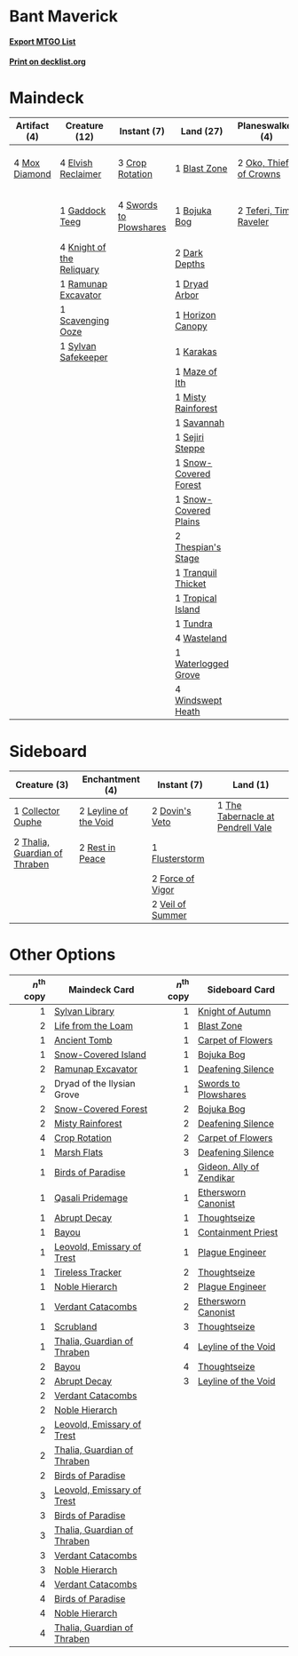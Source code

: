 # Bant Maverick

#### [Export MTGO List](../collection/Bant%20Maverick/Bant%20Maverick.txt)
#### [Print on decklist.org](http://decklist.org/?deckmain=1%09Blast%20Zone%0A1%09Bojuka%20Bog%0A3%09Crop%20Rotation%0A2%09Dark%20Depths%0A1%09Dryad%20Arbor%0A1%09Dryad%20of%20the%20Ilysian%20Grove%0A4%09Elvish%20Reclaimer%0A1%09Gaddock%20Teeg%0A4%09Green%20Sun's%20Zenith%0A1%09Horizon%20Canopy%0A1%09Karakas%0A4%09Knight%20of%20the%20Reliquary%0A1%09Life%20from%20the%20Loam%0A1%09Maze%20of%20Ith%0A1%09Misty%20Rainforest%0A4%09Mox%20Diamond%0A2%09Oko,%20Thief%20of%20Crowns%0A1%09Ramunap%20Excavator%0A1%09Savannah%0A1%09Scavenging%20Ooze%0A1%09Sejiri%20Steppe%0A1%09Snow-Covered%20Forest%0A1%09Snow-Covered%20Plains%0A4%09Swords%20to%20Plowshares%0A1%09Sylvan%20Safekeeper%0A2%09Teferi,%20Time%20Raveler%0A2%09Thespian's%20Stage%0A1%09Tranquil%20Thicket%0A1%09Tropical%20Island%0A1%09Tundra%0A4%09Wasteland%0A1%09Waterlogged%20Grove%0A4%09Windswept%20Heath&deckside=1%09Collector%20Ouphe%0A2%09Dovin's%20Veto%0A1%09Flusterstorm%0A2%09Force%20of%20Vigor%0A2%09Leyline%20of%20the%20Void%0A2%09Rest%20in%20Peace%0A2%09Thalia,%20Guardian%20of%20Thraben%0A1%09The%20Tabernacle%20at%20Pendrell%20Vale%0A2%09Veil%20of%20Summer)
# Maindeck

|                                     Artifact (4)                                     |                                           Creature (12)                                            |                                         Instant (7)                                          |                                           Land (27)                                            |                                        Planeswalker (4)                                         |                                          Sorcery (5)                                          |        Unknown (1)         |
|--------------------------------------------------------------------------------------|----------------------------------------------------------------------------------------------------|----------------------------------------------------------------------------------------------|------------------------------------------------------------------------------------------------|-------------------------------------------------------------------------------------------------|-----------------------------------------------------------------------------------------------|----------------------------|
|4 [Mox Diamond](http://gatherer.wizards.com/Pages/Card/Details.aspx?multiverseid=5193)|4 [Elvish Reclaimer](http://gatherer.wizards.com/Pages/Card/Details.aspx?multiverseid=466923)       |3 [Crop Rotation](http://gatherer.wizards.com/Pages/Card/Details.aspx?multiverseid=417430)    |1 [Blast Zone](http://gatherer.wizards.com/Pages/Card/Details.aspx?multiverseid=461171)         |2 [Oko, Thief of Crowns](http://gatherer.wizards.com/Pages/Card/Details.aspx?multiverseid=473159)|4 [Green Sun's Zenith](http://gatherer.wizards.com/Pages/Card/Details.aspx?multiverseid=413711)|1 Dryad of the Ilysian Grove|
|                                                                                      |1 [Gaddock Teeg](http://gatherer.wizards.com/Pages/Card/Details.aspx?multiverseid=140188)           |4 [Swords to Plowshares](http://gatherer.wizards.com/Pages/Card/Details.aspx?multiverseid=869)|1 [Bojuka Bog](http://gatherer.wizards.com/Pages/Card/Details.aspx?multiverseid=376269)         |2 [Teferi, Time Raveler](http://gatherer.wizards.com/Pages/Card/Details.aspx?multiverseid=461148)|1 [Life from the Loam](http://gatherer.wizards.com/Pages/Card/Details.aspx?multiverseid=338409)|                            |
|                                                                                      |4 [Knight of the Reliquary](http://gatherer.wizards.com/Pages/Card/Details.aspx?multiverseid=189145)|                                                                                              |2 [Dark Depths](http://gatherer.wizards.com/Pages/Card/Details.aspx?multiverseid=121155)        |                                                                                                 |                                                                                               |                            |
|                                                                                      |1 [Ramunap Excavator](http://gatherer.wizards.com/Pages/Card/Details.aspx?multiverseid=430818)      |                                                                                              |1 [Dryad Arbor](http://gatherer.wizards.com/Pages/Card/Details.aspx?multiverseid=136196)        |                                                                                                 |                                                                                               |                            |
|                                                                                      |1 [Scavenging Ooze](http://gatherer.wizards.com/Pages/Card/Details.aspx?multiverseid=420783)        |                                                                                              |1 [Horizon Canopy](http://gatherer.wizards.com/Pages/Card/Details.aspx?multiverseid=409571)     |                                                                                                 |                                                                                               |                            |
|                                                                                      |1 [Sylvan Safekeeper](http://gatherer.wizards.com/Pages/Card/Details.aspx?multiverseid=389709)      |                                                                                              |1 [Karakas](http://gatherer.wizards.com/Pages/Card/Details.aspx?multiverseid=413782)            |                                                                                                 |                                                                                               |                            |
|                                                                                      |                                                                                                    |                                                                                              |1 [Maze of Ith](http://gatherer.wizards.com/Pages/Card/Details.aspx?multiverseid=1824)          |                                                                                                 |                                                                                               |                            |
|                                                                                      |                                                                                                    |                                                                                              |1 [Misty Rainforest](http://gatherer.wizards.com/Pages/Card/Details.aspx?multiverseid=405102)   |                                                                                                 |                                                                                               |                            |
|                                                                                      |                                                                                                    |                                                                                              |1 [Savannah](http://gatherer.wizards.com/Pages/Card/Details.aspx?multiverseid=881)              |                                                                                                 |                                                                                               |                            |
|                                                                                      |                                                                                                    |                                                                                              |1 [Sejiri Steppe](http://gatherer.wizards.com/Pages/Card/Details.aspx?multiverseid=243453)      |                                                                                                 |                                                                                               |                            |
|                                                                                      |                                                                                                    |                                                                                              |1 [Snow-Covered Forest](http://gatherer.wizards.com/Pages/Card/Details.aspx?multiverseid=121192)|                                                                                                 |                                                                                               |                            |
|                                                                                      |                                                                                                    |                                                                                              |1 [Snow-Covered Plains](http://gatherer.wizards.com/Pages/Card/Details.aspx?multiverseid=121267)|                                                                                                 |                                                                                               |                            |
|                                                                                      |                                                                                                    |                                                                                              |2 [Thespian's Stage](http://gatherer.wizards.com/Pages/Card/Details.aspx?multiverseid=366353)   |                                                                                                 |                                                                                               |                            |
|                                                                                      |                                                                                                    |                                                                                              |1 [Tranquil Thicket](http://gatherer.wizards.com/Pages/Card/Details.aspx?multiverseid=220494)   |                                                                                                 |                                                                                               |                            |
|                                                                                      |                                                                                                    |                                                                                              |1 [Tropical Island](http://gatherer.wizards.com/Pages/Card/Details.aspx?multiverseid=884)       |                                                                                                 |                                                                                               |                            |
|                                                                                      |                                                                                                    |                                                                                              |1 [Tundra](http://gatherer.wizards.com/Pages/Card/Details.aspx?multiverseid=885)                |                                                                                                 |                                                                                               |                            |
|                                                                                      |                                                                                                    |                                                                                              |4 [Wasteland](http://gatherer.wizards.com/Pages/Card/Details.aspx?multiverseid=413790)          |                                                                                                 |                                                                                               |                            |
|                                                                                      |                                                                                                    |                                                                                              |1 [Waterlogged Grove](http://gatherer.wizards.com/Pages/Card/Details.aspx?multiverseid=464198)  |                                                                                                 |                                                                                               |                            |
|                                                                                      |                                                                                                    |                                                                                              |4 [Windswept Heath](http://gatherer.wizards.com/Pages/Card/Details.aspx?multiverseid=405115)    |                                                                                                 |                                                                                               |                            |


# Sideboard

|                                              Creature (3)                                              |                                        Enchantment (4)                                         |                                        Instant (7)                                        |                                                 Land (1)                                                 |
|--------------------------------------------------------------------------------------------------------|------------------------------------------------------------------------------------------------|-------------------------------------------------------------------------------------------|----------------------------------------------------------------------------------------------------------|
|1 [Collector Ouphe](http://gatherer.wizards.com/Pages/Card/Details.aspx?multiverseid=464107)            |2 [Leyline of the Void](http://gatherer.wizards.com/Pages/Card/Details.aspx?multiverseid=107682)|2 [Dovin's Veto](http://gatherer.wizards.com/Pages/Card/Details.aspx?multiverseid=461120)  |1 [The Tabernacle at Pendrell Vale](http://gatherer.wizards.com/Pages/Card/Details.aspx?multiverseid=1690)|
|2 [Thalia, Guardian of Thraben](http://gatherer.wizards.com/Pages/Card/Details.aspx?multiverseid=442025)|2 [Rest in Peace](http://gatherer.wizards.com/Pages/Card/Details.aspx?multiverseid=442021)      |1 [Flusterstorm](http://gatherer.wizards.com/Pages/Card/Details.aspx?multiverseid=228255)  |                                                                                                          |
|                                                                                                        |                                                                                                |2 [Force of Vigor](http://gatherer.wizards.com/Pages/Card/Details.aspx?multiverseid=464113)|                                                                                                          |
|                                                                                                        |                                                                                                |2 [Veil of Summer](http://gatherer.wizards.com/Pages/Card/Details.aspx?multiverseid=466952)|                                                                                                          |


# Other Options

|*n*<sup>th</sup> copy|                                            Maindeck Card                                             |*n*<sup>th</sup> copy|                                          Sideboard Card                                           |
|--------------------:|------------------------------------------------------------------------------------------------------|--------------------:|---------------------------------------------------------------------------------------------------|
|                    1|[Sylvan Library](http://gatherer.wizards.com/Pages/Card/Details.aspx?multiverseid=2240)               |                    1|[Knight of Autumn](http://gatherer.wizards.com/Pages/Card/Details.aspx?multiverseid=452933)        |
|                    2|[Life from the Loam](http://gatherer.wizards.com/Pages/Card/Details.aspx?multiverseid=338409)         |                    1|[Blast Zone](http://gatherer.wizards.com/Pages/Card/Details.aspx?multiverseid=461171)              |
|                    1|[Ancient Tomb](http://gatherer.wizards.com/Pages/Card/Details.aspx?multiverseid=409567)               |                    1|[Carpet of Flowers](http://gatherer.wizards.com/Pages/Card/Details.aspx?multiverseid=5858)         |
|                    1|[Snow-Covered Island](http://gatherer.wizards.com/Pages/Card/Details.aspx?multiverseid=121130)        |                    1|[Bojuka Bog](http://gatherer.wizards.com/Pages/Card/Details.aspx?multiverseid=376269)              |
|                    2|[Ramunap Excavator](http://gatherer.wizards.com/Pages/Card/Details.aspx?multiverseid=430818)          |                    1|[Deafening Silence](http://gatherer.wizards.com/Pages/Card/Details.aspx?multiverseid=472972)       |
|                    2|Dryad of the Ilysian Grove                                                                            |                    1|[Swords to Plowshares](http://gatherer.wizards.com/Pages/Card/Details.aspx?multiverseid=869)       |
|                    2|[Snow-Covered Forest](http://gatherer.wizards.com/Pages/Card/Details.aspx?multiverseid=121192)        |                    2|[Bojuka Bog](http://gatherer.wizards.com/Pages/Card/Details.aspx?multiverseid=376269)              |
|                    2|[Misty Rainforest](http://gatherer.wizards.com/Pages/Card/Details.aspx?multiverseid=405102)           |                    2|[Deafening Silence](http://gatherer.wizards.com/Pages/Card/Details.aspx?multiverseid=472972)       |
|                    4|[Crop Rotation](http://gatherer.wizards.com/Pages/Card/Details.aspx?multiverseid=417430)              |                    2|[Carpet of Flowers](http://gatherer.wizards.com/Pages/Card/Details.aspx?multiverseid=5858)         |
|                    1|[Marsh Flats](http://gatherer.wizards.com/Pages/Card/Details.aspx?multiverseid=405101)                |                    3|[Deafening Silence](http://gatherer.wizards.com/Pages/Card/Details.aspx?multiverseid=472972)       |
|                    1|[Birds of Paradise](http://gatherer.wizards.com/Pages/Card/Details.aspx?multiverseid=129906)          |                    1|[Gideon, Ally of Zendikar](http://gatherer.wizards.com/Pages/Card/Details.aspx?multiverseid=401897)|
|                    1|[Qasali Pridemage](http://gatherer.wizards.com/Pages/Card/Details.aspx?multiverseid=179556)           |                    1|[Ethersworn Canonist](http://gatherer.wizards.com/Pages/Card/Details.aspx?multiverseid=174931)     |
|                    1|[Abrupt Decay](http://gatherer.wizards.com/Pages/Card/Details.aspx?multiverseid=456061)               |                    1|[Thoughtseize](http://gatherer.wizards.com/Pages/Card/Details.aspx?multiverseid=438676)            |
|                    1|[Bayou](http://gatherer.wizards.com/Pages/Card/Details.aspx?multiverseid=879)                         |                    1|[Containment Priest](http://gatherer.wizards.com/Pages/Card/Details.aspx?multiverseid=389470)      |
|                    1|[Leovold, Emissary of Trest](http://gatherer.wizards.com/Pages/Card/Details.aspx?multiverseid=416834) |                    1|[Plague Engineer](http://gatherer.wizards.com/Pages/Card/Details.aspx?multiverseid=464049)         |
|                    1|[Tireless Tracker](http://gatherer.wizards.com/Pages/Card/Details.aspx?multiverseid=409997)           |                    2|[Thoughtseize](http://gatherer.wizards.com/Pages/Card/Details.aspx?multiverseid=438676)            |
|                    1|[Noble Hierarch](http://gatherer.wizards.com/Pages/Card/Details.aspx?multiverseid=179434)             |                    2|[Plague Engineer](http://gatherer.wizards.com/Pages/Card/Details.aspx?multiverseid=464049)         |
|                    1|[Verdant Catacombs](http://gatherer.wizards.com/Pages/Card/Details.aspx?multiverseid=405113)          |                    2|[Ethersworn Canonist](http://gatherer.wizards.com/Pages/Card/Details.aspx?multiverseid=174931)     |
|                    1|[Scrubland](http://gatherer.wizards.com/Pages/Card/Details.aspx?multiverseid=882)                     |                    3|[Thoughtseize](http://gatherer.wizards.com/Pages/Card/Details.aspx?multiverseid=438676)            |
|                    1|[Thalia, Guardian of Thraben](http://gatherer.wizards.com/Pages/Card/Details.aspx?multiverseid=442025)|                    4|[Leyline of the Void](http://gatherer.wizards.com/Pages/Card/Details.aspx?multiverseid=107682)     |
|                    2|[Bayou](http://gatherer.wizards.com/Pages/Card/Details.aspx?multiverseid=879)                         |                    4|[Thoughtseize](http://gatherer.wizards.com/Pages/Card/Details.aspx?multiverseid=438676)            |
|                    2|[Abrupt Decay](http://gatherer.wizards.com/Pages/Card/Details.aspx?multiverseid=456061)               |                    3|[Leyline of the Void](http://gatherer.wizards.com/Pages/Card/Details.aspx?multiverseid=107682)     |
|                    2|[Verdant Catacombs](http://gatherer.wizards.com/Pages/Card/Details.aspx?multiverseid=405113)          |                     |                                                                                                   |
|                    2|[Noble Hierarch](http://gatherer.wizards.com/Pages/Card/Details.aspx?multiverseid=179434)             |                     |                                                                                                   |
|                    2|[Leovold, Emissary of Trest](http://gatherer.wizards.com/Pages/Card/Details.aspx?multiverseid=416834) |                     |                                                                                                   |
|                    2|[Thalia, Guardian of Thraben](http://gatherer.wizards.com/Pages/Card/Details.aspx?multiverseid=442025)|                     |                                                                                                   |
|                    2|[Birds of Paradise](http://gatherer.wizards.com/Pages/Card/Details.aspx?multiverseid=129906)          |                     |                                                                                                   |
|                    3|[Leovold, Emissary of Trest](http://gatherer.wizards.com/Pages/Card/Details.aspx?multiverseid=416834) |                     |                                                                                                   |
|                    3|[Birds of Paradise](http://gatherer.wizards.com/Pages/Card/Details.aspx?multiverseid=129906)          |                     |                                                                                                   |
|                    3|[Thalia, Guardian of Thraben](http://gatherer.wizards.com/Pages/Card/Details.aspx?multiverseid=442025)|                     |                                                                                                   |
|                    3|[Verdant Catacombs](http://gatherer.wizards.com/Pages/Card/Details.aspx?multiverseid=405113)          |                     |                                                                                                   |
|                    3|[Noble Hierarch](http://gatherer.wizards.com/Pages/Card/Details.aspx?multiverseid=179434)             |                     |                                                                                                   |
|                    4|[Verdant Catacombs](http://gatherer.wizards.com/Pages/Card/Details.aspx?multiverseid=405113)          |                     |                                                                                                   |
|                    4|[Birds of Paradise](http://gatherer.wizards.com/Pages/Card/Details.aspx?multiverseid=129906)          |                     |                                                                                                   |
|                    4|[Noble Hierarch](http://gatherer.wizards.com/Pages/Card/Details.aspx?multiverseid=179434)             |                     |                                                                                                   |
|                    4|[Thalia, Guardian of Thraben](http://gatherer.wizards.com/Pages/Card/Details.aspx?multiverseid=442025)|                     |                                                                                                   |

